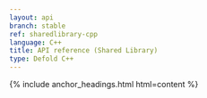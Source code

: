 ```yaml
---
layout: api
branch: stable
ref: sharedlibrary-cpp
language: C++
title: API reference (Shared Library)
type: Defold C++
---
```

{% include anchor_headings.html html=content %}